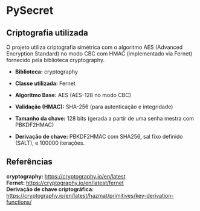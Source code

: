 # PySecret

## Criptografia utilizada 

<p> O projeto utiliza criptografia simétrica com o algoritmo AES (Advanced Encryption Standard) no modo CBC com HMAC (implementado via Fernet) fornecido pela biblioteca cryptography. </p>

* <strong> Biblioteca:</strong> cryptography

* <strong> Classe utilizada:</strong> Fernet

* <strong> Algoritmo Base:</strong> AES (AES-128 no modo CBC)

* <strong> Validação (HMAC):</strong> SHA-256 (para autenticação e integridade)

* <strong> Tamanho da chave:</strong> 128 bits (gerada a partir de uma senha mestra com PBKDF2HMAC)

* <strong> Derivação de chave:</strong> PBKDF2HMAC com SHA256, sal fixo definido (SALT), e 100000 iterações.


## Referências 

<strong> cryptography: </strong> https://cryptography.io/en/latest
<br>
<strong> Fernet: </strong> https://cryptography.io/en/latest/fernet
<br>
<strong> Derivação de chave criptográfica: </strong> https://cryptography.io/en/latest/hazmat/primitives/key-derivation-functions/
